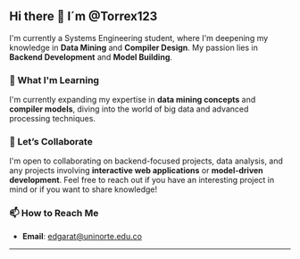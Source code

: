 ## Hi there 👋 I´m @Torrex123

I'm currently a Systems Engineering student, where I'm deepening my knowledge in **Data Mining** and **Compiler Design**. My passion lies in **Backend Development** and **Model Building**.

### 🚀 What I'm Learning

I'm currently expanding my expertise in **data mining concepts** and **compiler models**, diving into the world of big data and advanced processing techniques.

### 🤝 Let’s Collaborate

I'm open to collaborating on backend-focused projects, data analysis, and any projects involving **interactive web applications** or **model-driven development**. Feel free to reach out if you have an interesting project in mind or if you want to share knowledge!

### 📫 How to Reach Me

- **Email**: [edgarat@uninorte.edu.co](mailto:edgarat@uninorte.edu.co)
 
---


